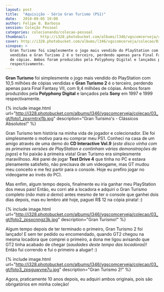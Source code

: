 ```yaml
---
layout: post
title:  "Aquisição - Série Gran Turismo (PS1)"
date:   2010-09-05 19:00
author: Felipe B. Barbosa
session: Coleção Pessoal
categories: colecionando/colecao-pessoal
thumbnail:      http://i328.photobucket.com/albums/l346/vgscomcerveja/colecao/03_gt/post_thumbnail_zpsonfbxofa.jpg
cover: http://i328.photobucket.com/albums/l346/vgscomcerveja/colecao/03_gt/post_header_zps2eif88fh.jpg
sinopse: >
  Gran Turismo foi simplesmente o jogo mais vendido do PlayStation com 10,5 milhões de cópias
  vendidas e Gran Turismo 2 é o terceiro, perdendo apenas para Final Fantasy VII, com 9,4 milhões
  de cópias. Ambos foram produzidos pela Polyphony Digital e lançados pela Sony em 1997 e 1999
  respectivamente.
---
```

**Gran Turismo** foi simplesmente o jogo mais vendido do PlayStation com 10,5 milhões de cópias
vendidas e **Gran Turismo 2** é o terceiro, perdendo apenas para Final Fantasy VII, com 9,4 milhões
de cópias. Ambos foram produzidos pela **Polyphony Digital** e lançados pela **Sony** em 1997 e 1999
respectivamente.

{% include image.html url="http://i328.photobucket.com/albums/l346/vgscomcerveja/colecao/03_gt/foto1_zpsrmtrxl1b.jpg" description="Gran Turismo's - Clássicos Absolutos!" %}

Gran Turismo tem história na minha vida de jogador e colecionador. Ele foi simplesmente o motivo
para eu comprar meu PS1. Conheci na casa de um amigo através de uma demo do **CD Interactive Vol.9**
(*este disco vinha com as primeiras versões de PlayStation e continham várias demonstrações de jogos*)
e foi paixão à primeira vista! Gran Turismo era simplesmente maravilhoso. Até parei de jogar
**Test Drive 4** que tinha no PC e estava plenamente satisfeito, não precisava de um videogame,
mas GT mudou meu conceito e me fez partir para o console. Hoje eu prefiro jogar no videogame
ao invés do PC).

Mas enfim, algum tempo depois, finalmente eu iria ganhar meu PlayStation dos meus pais! Então, eu
corri até a locadora e adquiri o Gran Turismo completo (*não mais a demo*) antes mesmo de ter o
console que ganhei dois dias depois, mas eu lembro até hoje, paguei R$ 12 na cópia pirata! :)

{% include image.html url="http://i328.photobucket.com/albums/l346/vgscomcerveja/colecao/03_gt/foto2_zpsxcnngz3k.jpg" description="Gran Turismo!" %}

Algum tempo depois de ter terminado o primeiro, Gran Turismo 2 foi lançado! E sem ter pedido ou
encomendado, quando GT2 chegou na mesma locadora que comprei o primeiro, a dona me ligou avisando
que GT2 tinha acabado de chegar (*saudades deste tempo das locadoras*)! Então fui correndo e fui
o primeiro a alugar! :)

{% include image.html url="http://i328.photobucket.com/albums/l346/vgscomcerveja/colecao/03_gt/foto3_zpsguwvne7u.jpg" description="Gran Turismo 2!" %}

Agora, praticamente 10 anos depois, eu adquiri ambos originais, pois são obrigatórios em minha
coleção!
